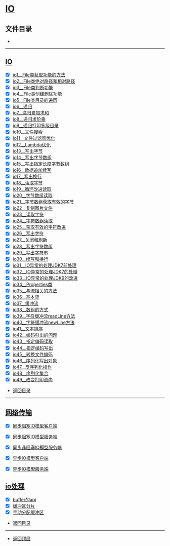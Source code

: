 
# [IO](../README.md)

## 文件目录

- [](#)

--------------------

## [IO](IO)

- [x] [io1__File类获取功能的方法](src/main/java/com/cpucode/java/file/io/io1.java)
- [x] [io2__File类绝对路径和相对路径](src/main/java/com/cpucode/java/file/io/io2.java)
- [x] [io3__File类判断功能](src/main/java/com/cpucode/java/file/io/io3.java)
- [x] [io4__File类创建删除功能](src/main/java/com/cpucode/java/file/io/io4.java)
- [x] [io5__File类目录的遍历](src/main/java/com/cpucode/java/file/io/io5.java)
- [x] [io6__递归](src/main/java/com/cpucode/java/io6.java)
- [x] [io7__递归累加求和](src/main/java/com/cpucode/java/io7.java)
- [x] [io8__递归求阶乘](src/main/java/com/cpucode/java/io8.java)
- [x] [io9__递归打印多级目录](src/main/java/com/cpucode/java/io9.java)
- [x] [io10__文件搜索](src/main/java/com/cpucode/java/io10.java)
- [x] [io11__文件过滤器优化](src/main/java/com/cpucode/java/io11.java)
- [x] [io12__Lambda优化](src/main/java/com/cpucode/java/io12.java)
- [x] [io13__写出字节](src/main/java/com/cpucode/java/io13.java)
- [x] [io14__写出字节数组](src/main/java/com/cpucode/java/io14.java)
- [x] [io15__写出指定长度字节数组](src/main/java/com/cpucode/java/io15.java)
- [x] [io16__数据追加续写](src/main/java/com/cpucode/java/io16.java)
- [x] [io17__写出换行](src/main/java/com/cpucode/java/io17.java)
- [x] [io18__读取字节](src/main/java/com/cpucode/java/io18.java)
- [x] [io19__循环改进读取](src/main/java/com/cpucode/java/io19.java)
- [x] [io20__字节数组读取](src/main/java/com/cpucode/java/io20.java)
- [x] [io21__字节数组获取有效的字节](src/main/java/com/cpucode/java/io21.java)
- [x] [io22__复制图片文件](src/main/java/com/cpucode/java/io22.java)
- [x] [io23__读取字符](src/main/java/com/cpucode/java/io23.java)
- [x] [io24__字符数组读取](src/main/java/com/cpucode/java/io24.java)
- [x] [io25__获取有效的字符改进](src/main/java/com/cpucode/java/io25.java)
- [x] [io26__写出字符](src/main/java/com/cpucode/java/io26.java)
- [x] [io27__关闭和刷新](src/main/java/com/cpucode/java/io27.java)
- [x] [io28__写出字符数组](src/main/java/com/cpucode/java/io28.java)
- [x] [io29__写出字符串](src/main/java/com/cpucode/java/io29.java)
- [x] [io30__续写和换行](src/main/java/com/cpucode/java/io30.java)
- [x] [io31__IO异常的处理JDK7前处理](src/main/java/com/cpucode/java/io31.java)
- [x] [io32__IO异常的处理JDK7的处理](src/main/java/com/cpucode/java/io32.java)
- [x] [io33__IO异常的处理JDK9的改进](src/main/java/com/cpucode/java/io33.java) 
- [x] [io34__Properties类](src/main/java/com/cpucode/java/io34.java)
- [x] [io35__与流相关的方法](src/main/java/com/cpucode/java/io35.java)
- [x] [io36__基本流](src/main/java/com/cpucode/java/io36.java)
- [x] [io37__缓冲流](src/main/java/com/cpucode/java/io37.java)
- [x] [io38__数组的方式](src/main/java/com/cpucode/java/io38.java)
- [x] [io39__字符缓冲流readLine方法](src/main/java/com/cpucode/java/io39.java)
- [x] [io40__字符缓冲流newLine方法](src/main/java/com/cpucode/java/io40.java)
- [x] [io41__文本排序](src/main/java/com/cpucode/java/io41.java)
- [x] [io42__编码引出的问题](src/main/java/com/cpucode/java/io42.java)
- [x] [io43__指定编码读取](src/main/java/com/cpucode/java/io43.java)
- [x] [io44__指定编码写出](src/main/java/com/cpucode/java/io44.java)
- [x] [io45__转换文件编码](src/main/java/com/cpucode/java/io45.java)
- [x] [io46__序列化写出对象](src/main/java/com/cpucode/java/io46.java)
- [x] [io47__反序列化操作](src/main/java/com/cpucode/java/io47.java)
- [x] [io48__序列化集合](src/main/java/com/cpucode/java/io48.java)
- [x] [io49__改变打印流向](src/main/java/com/cpucode/java/io49.java)

- [返回目录](#文件目录)

-------------

## [网络传输](src/main/java/com/cpucode/java/netty/net)


- [x] [同步阻塞IO模型客户端](src/main/java/com/cpucode/java/netty/net/bio/BioClient.java)
- [x] [同步阻塞IO模型服务端](src/main/java/com/cpucode/java/netty/net/bio/BioServer.java)

- [x] [同步非阻塞IO模型服务端](src/main/java/com/cpucode/java/netty/net/nio/NioServerDemo.java)

- [x] [异步IO模型客户端](src/main/java/com/cpucode/java/netty/net/aio/AioClient.java)
- [x] [异步IO模型服务端](src/main/java/com/cpucode/java/netty/net/aio/AioServer.java)

## [io处理](src/main/java/com/cpucode/java/netty/io)

- [x] [buffer的api](src/main/java/com/cpucode/java/netty/io/nio/buffer/BufferDemo.java)
- [x] [缓冲区分片](src/main/java/com/cpucode/java/netty/io/nio/buffer/BufferSlice.java)
- [x] [手动分配缓冲区](src/main/java/com/cpucode/java/netty/io/nio/buffer/BufferWrap.java)

- [返回目录](#文件目录)

-------------

- [返回顶层](../README.md)